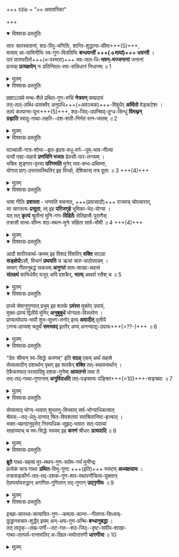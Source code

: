 +++
title = "०० अवतारिका"

+++

<details open><summary>विश्वास-प्रस्तुतिः</summary>

सारः सारस्वतानां, शठ-रिपु-भणितिः, शान्ति-शुद्धान्त-सीमा+++(5)+++,  
मायाम् आ-यामिनीभिः स्व-गुण-विततिभिः **बन्धयन्तीं +++(→मायां)+++ धयन्ती** ।  
पारं पारम्परीतो+++(←परम्परा)+++ भव-जल-धि-**भवन्-मज्जनानां** जनानां  
प्रत्यक् **प्रत्यक्षयेन्** नः प्रतिनियत-रमा-सन्निधानं निधानम् ॥ 1
</details>

<details><summary>मूलम्</summary>

सारः सारस्वतानां शठरिपुभणितिः शान्तिशुद्धान्तसीमा  
मायामायामिनीभिः स्वगुणविततिभिर् बन्धयन्तीं धयन्ती ।  
पारं पारम्परीतो भवजलधिभवन्मज्जनानां जनानां  
प्रत्यक् प्रत्यक्षयेन्नः प्रतिनियतरमासन्निधानं निधानम् ॥ 1
</details>

<details open><summary>विश्वास-प्रस्तुतिः</summary>

प्रज्ञाऽऽख्ये मन्थ-शैले प्रथित-गुण-रुचिं **नेत्रयन्** सम्प्रदायं  
तत्-तल्-लब्धि-प्रसक्तैर् अनुपधि+++(=अवञ्चक)+++-विबुधैर् **अर्थितो** वेङ्कटेशः ।  
तल्पं कल्पान्त-यूनः+++(5)+++, शठ-जिद्-उपनिषद्-दुग्ध-सिन्धुं **विमथ्नन्**  
**ग्रथ्नाति** स्वादु-गाथा-लहरि--दश-शती-निर्गतं रत्न-जातम् ॥ 2
</details>

<details><summary>मूलम्</summary>

प्रज्ञाख्ये मन्थशैले प्रथितगुणरुचिं नेत्रयन् सम्प्रदायं  
तत्तल्लब्धिप्रसक्तैर् अनुपधि विबुधैर् अर्थितो वेङ्कटेशः ।  
तल्पं कल्पान्तयूनः शठजिदुपनिषद्दुग्धसिन्धुं विमथ्नन्  
ग्रथ्नाति स्वादुगाथालहरिदशशतीनिर्गतं रत्नजातम् ॥ 2
</details>

<details open><summary>विश्वास-प्रस्तुतिः</summary>

पाञ्चाली-गात्र-शोभा--हृत-हृदय-वधू-वर्ग--पुम्-भाव-नीत्या  
पत्यौ पद्मा-सहाये **प्रणयिनि भजतः** प्रेयसी-पार-तन्त्र्यम् ।  
भक्तिः शृङ्गार-वृत्त्या **परिणमति** मुनेर् भाव-बन्ध-प्रथिम्ना,  
योगात् प्राग्-उत्तरावस्थितिर् इह विरहो, देशिकास् तत्र दूताः ॥ 3 +++(4)+++
</details>

<details><summary>मूलम्</summary>

पाञ्चालीगात्रशोभाहृतहृदयवधूवर्गपुम्भावनीत्या  
पत्यौ पद्मासहाये प्रणयिनि भजतः प्रेयसीपारतन्त्र्यम् ।  
भक्तिः शृङ्गारवृत्त्या परिणमति मुनेर् भावबन्धप्रथिम्ना  
योगात् प्रागुत्तरावस्थितिरिह विरहो देशिकास्तत्र दूताः ॥ 3
</details>

<details open><summary>विश्वास-प्रस्तुतिः</summary>

भाषा गीतिः **प्रशस्ता** - भगवति वचनात्, +++(प्रवासादौ)+++ राजवच् चोपचारात्,  
सा चागस्त्य-**प्रसूता**, त्व् इह **परिजगृहे** भूमिका-भेद-योग्या ।  
यत् तत् **कृत्यं** श्रुतीनां मुनि-गण-**विहितैः** सेतिहासैः पुराणैस्  
तत्रासौ सत्त्व-सीम्नः शठ-मथन-मुनेः संहिता सार्व-भौमी ॥ 4 +++(4)+++
</details>

<details><summary>मूलम्</summary>

भाषा गीतिः प्रशस्ता भगवति वचनाद् राजवच्चोपचारात्  
सा चागस्त्यप्रसूता त्विह परिजगृहे भूमिकाभेदयोग्या ।  
यत्तत्कृत्यं श्रुतीनां मुनिगणविहितैः सेतिहासैः पुराणैस्  
तत्रासौ सत्त्वसीम्नः शठमथनमुनेः संहिता सार्वभौमी ॥ 4
</details>

<details open><summary>विश्वास-प्रस्तुतिः</summary>

आदौ शारीरकार्थ-क्रमम् इह विशदं विंशतिर् **वक्ति** साऽग्रा  
**सङ्क्षेपो**ऽसौ, विभागं **प्रथयति** च ऋचां चारु-पाठोपपन्नम् ।  
सम्यग् गीतानुबद्धं सकलम् **अनुगतं** साम-शाखा-सहस्रं  
**संलक्ष्यं** साभिधेयैर् यजुर् अपि दशकैर्, **भात्य्** अथर्वा रसैश् च ॥ 5
</details>

<details><summary>मूलम्</summary>

आदौ शारीरकार्थक्रममिह विशदं विंशतिर् वक्ति साग्रा  
सङ्क्षेपोऽसौ विभागं प्रथयति च ऋचां चारुपाठोपपन्नम् ।  
सम्यक् गीतानुबद्धं सकलमनुगतं सामशाखासहस्रं  
संलक्ष्यं साभिधेयैर् यजुरपि दशकैर् भात्यथर्वा रसैश्च ॥ 5
</details>

<details open><summary>विश्वास-प्रस्तुतिः</summary>

प्राच्ये सेवानुगुण्यात् प्रभुम् इह शतके **ऽमंस्त** मुक्तेर् उपायं,  
मुक्त-प्राप्यं द्वितीये मुनिर् **अनुबुबुधे** भोग्यता-विस्तरेण ।  
प्राप्यत्वोपाय-भावौ शुभ-सुभग-तनोर् इत्य् **अवादीत्** तृतीये  
ऽनन्य-प्राप्यश् चतुर्थे **समभवद्** इतरैर् अप्य् अनन्याद्य्-उपायः+++(=??-)+++ ॥ 6
</details>

<details><summary>मूलम्</summary>

प्राच्ये सेवानुगुण्यात् प्रभुमिह शतकेऽमंस्त मुक्तेरुपायं  
मुक्तप्राप्यं द्वितीये मुनिरनुबुबुधे भोग्यताविस्तरेण ।  
प्राप्यत्वोपायभावौ शुभसुभगतनोरित्यवादीत् तृतीये  
ऽनन्यप्राप्यश्चतुर्थे समभवदितरैरप्यनन्याद्युपायः ॥ 6
</details>

<details open><summary>विश्वास-प्रस्तुतिः</summary>

"देवः श्रीमान् स्व-सिद्धेः करणम्" इति **वदन्न्** एकम् अर्थं सहस्रे  
सेव्यत्वादीन् दशार्थान् पृथग् इह शतकैर् **वक्ति** तत्-स्थापनार्थान् ।  
ऐकैकश्यात् परत्वादिषु दशक-गुणेष्व् **आयतन्ते** तथा ते  
तत्-तद्-गाथा-गुणानाम् **अनुविदधति** तत्-पङ्क्तयः पङ्क्ति+++(=10)+++-सङ्ख्याः ॥ 7
</details>

<details><summary>मूलम्</summary>

देवः श्रीमान् स्वसिद्धेः करणमिति वदन् एकमर्थं सहस्रे  
सेव्यत्वादीन् दशार्थान् पृथगिह शतकैर् वक्ति तत्स्थापनार्थान् ।  
ऐकैकश्यात् परत्वादिषु दशकगुणेष्वायतन्ते तथा ते  
तत्तद्गाथागुणानामनुविदधति तत्पङ्क्तयः पङ्क्तिसङ्ख्याः ॥ 7
</details>

<details open><summary>विश्वास-प्रस्तुतिः</summary>

सेव्यत्वाद् भोग्य-भावात् शुभतनु-विभवात् सर्व-भोग्याधिकत्वात्  
श्रेयस्--तद्-धेतु-दानात् श्रित-विवशतया स्वाश्रितानिष्ट-हृत्त्वात् ।  
भक्त-च्छन्दानुवृत्तेर् निरुपधिक-सुहृद्-भावतः सत्-पदव्यां  
साहाय्याच् च स्व-सिद्धेः स्वयम् इह **करणं** श्रीधरः **प्रत्यपादि** ॥ 8
</details>

<details><summary>मूलम्</summary>

सेव्यत्वाद् भोग्यभावात् शुभतनुविभवात् सर्वभोग्याधिकत्वात्  
श्रेयस्तद्धेतुदानात् श्रितविवशतया स्वाश्रितानिष्टहृत्त्वात् ।  
भक्तच्छन्दानुवृत्तेर् निरुपधिकसुहृद्भावतः सत्पदव्यां  
साहाय्याच्च स्वसिद्धेः स्वयमिह करणं श्रीधरः प्रत्यपादि ॥ 8
</details>

<details open><summary>विश्वास-प्रस्तुतिः</summary>

**ब्रूते** गाथा-सहस्रं मुर-मथन-गुण-स्तोम-गर्भं मुनीन्द्रः  
प्रत्येकं चात्र गाथाः **प्रथित**-विभु-गुणाः +++(इति)+++ स्पष्टम् **अध्यक्षयामः** ।  
तत्रासङ्कीर्ण-तत्-तद्-दशक-गुण-शत-स्थापनौचित्य-युक्तान्  
ऐदम्पर्यावरुद्धान् अगणित-गुणितान् तद्-गुणान् **उद्गृणीमः** ॥ 9
</details>

<details><summary>मूलम्</summary>

ब्रूते गाथासहस्रं मुरमथनगुणस्तोमगर्भं मुनीन्द्रः  
प्रत्येकं चात्र गाथाः प्रथितविभुगुणाः स्पष्टमध्यक्षयामः ।  
तत्रासङ्कीर्णतत्तद्दशकगुणशतस्थापनौचित्ययुक्तान्  
ऐदम्पर्यावरुद्धान् अगणितगुणितान् तद्गुणान् उद्गृणीमः ॥ 9
</details>

<details open><summary>विश्वास-प्रस्तुतिः</summary>

इच्छा-सारथ्य-सत्यापित-गुण--कमला-कान्त--गीतान्त-सिध्यच्-  
छुद्धान्ताचार-शुद्धैर् इयम् अन्-अघ-गुण-ग्रन्थि-**बन्धानुबद्धा** ।  
तत् तादृक्--ताम्र-पर्णी--तट-गत--शठ-जिद्--दृष्ट-सर्वीय-शाखा-  
गाथा-तात्पर्य-रत्नावलिर् अ-खिल-भयोत्तारणी **धारणीया** ॥ 10
</details>

<details><summary>मूलम्</summary>

इच्छासारथ्यसत्यापितगुणकमलाकान्तगीतान्तसिध्य-  
च्छुद्धान्ताचारशुद्धैर् इयमनघगुणग्रन्थिबन्धानुबद्धा ।  
तत्तादृक्ताम्रपर्णीतटगतशठजिद्दृष्टसर्वीयशाखा-  
गाथातात्पर्यरत्नावलिरखिलभयोत्तारणी धारणीया ॥ 10
</details>
